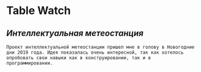 # Table Watch
## _Интеллектуальная метеостанция_

	Проект интеллектуальной метеостанции пришел мне в голову в Новогодние дни 2019 года. Идея показалась очень интересной, так как хотелось опробовать свои навыки как в конструировании, так и в программировании.